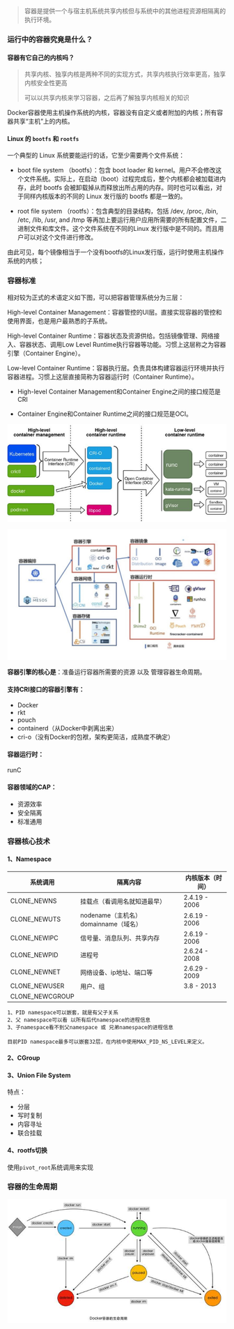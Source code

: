 > 容器是提供一个与宿主机系统共享内核但与系统中的其他进程资源相隔离的执行环境。



### 运行中的容器究竟是什么？

#### 容器有它自己的内核吗？

> 共享内核、独享内核是两种不同的实现方式，共享内核执行效率更高，独享内核安全性更高
>
> 可以以共享内核来学习容器，之后再了解独享内核相关的知识

Docker容器使用主机操作系统的内核，容器没有自定义或者附加的内核；所有容器共享“主机”上的内核。

#### Linux 的 `bootfs` 和 `rootfs` 

 一个典型的 Linux 系统要能运行的话，它至少需要两个文件系统：

- boot file system （bootfs）：包含 boot loader 和 kernel。用户不会修改这个文件系统。实际上，在启动（boot）过程完成后，整个内核都会被加载进内存，此时 bootfs 会被卸载掉从而释放出所占用的内存。同时也可以看出，对于同样内核版本的不同的 Linux 发行版的 bootfs 都是一致的。

- root file system （rootfs）：包含典型的目录结构，包括 /dev, /proc, /bin, /etc, /lib, /usr, and /tmp 等再加上要运行用户应用所需要的所有配置文件，二进制文件和库文件。这个文件系统在不同的Linux 发行版中是不同的。而且用户可以对这个文件进行修改。

由此可见，每个镜像相当于一个没有bootfs的Linux发行版，运行时使用主机操作系统的内核；





### 容器标准

相对较为正式的术语定义如下图，可以把容器管理系统分为三层：

High-level Container Management：容器管控的UI层。直接实现容器的管控和使用界面，也是用户最熟悉的子系统。

High-level Container Runtime：容器状态及资源供给。包括镜像管理、网络接入、容器状态、调用Low Level Runtime执行容器等功能。习惯上这层称之为容器引擎（Container Engine）。

Low-level Container Runtime：容器执行层。负责具体构建容器运行环境并执行容器进程。习惯上这层直接简称为容器运行时（Container Runtime）。

- High-level Container Management和Container Engine之间的接口规范是CRI

- Container Engine和Container Runtime之间的接口规范是OCI。

![img](container_in_one.assets/v2-cd5b65579ffc4b4f7472ffbd42789dad_b.jpg)

![image-20210708004307852](container_in_one.assets/image-20210708004307852.png)



**容器引擎的核心是**：准备运行容器所需要的资源 以及 管理容器生命周期。



#### 支持CRI接口的容器引擎有：

- Docker
- rkt
- pouch
- containerd（从Docker中剥离出来）
- cri-o（没有Docker的包袱，架构更简洁，成熟度不确定）



#### 容器运行时：

runC



#### 容器领域的CAP：

- 资源效率
- 安全隔离
- 标准通用



### 容器核心技术

#### 1、Namespace

| 系统调用        | 隔离内容                             | 内核版本（时间） |
| --------------- | ------------------------------------ | ---------------- |
| CLONE_NEWNS     | 挂载点（看调用名就知道最早）         | 2.4.19 - 2006    |
| CLONE_NEWUTS    | nodename（主机名）domainname（域名） | 2.6.19 - 2006    |
| CLONE_NEWIPC    | 信号量、消息队列、共享内存           | 2.6.19 - 2006    |
| CLONE_NEWPID    | 进程号                               | 2.6.24 - 2008    |
| CLONE_NEWNET    | 网络设备、ip地址、端口等             | 2.6.29 - 2009    |
| CLONE_NEWUSER   | 用户、组                             | 3.8 - 2013       |
| CLONE_NEWCGROUP |                                      |                  |

```
1、PID namespace可以嵌套，就是有父子关系
2、父 namespace可以看 以所有后代namespace的进程信息
3、子namespace看不到父namespace 或 兄弟namespace的进程信息

目前PID namespace最多可以嵌套32层，在内核中使用MAX_PID_NS_LEVEL来定义。
```



#### 2、CGroup

#### 3、Union File System

特点：

- 分层
- 写时复制
- 内容寻址
- 联合挂载

#### 4、rootfs切换

使用`pivot_root`系统调用来实现



### 容器的生命周期

![docker-lifecycle](container_in_one.assets/docker-lifecycle.png)


